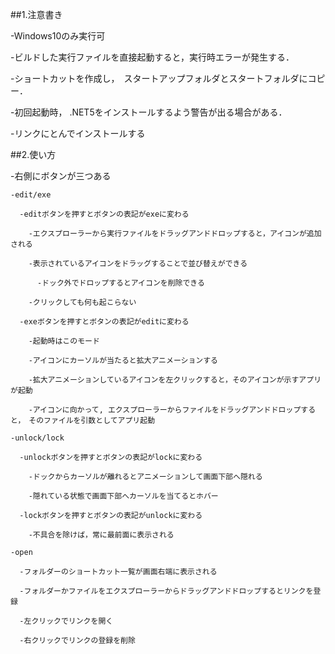 ##1.注意書き

  -Windows10のみ実行可
  
  -ビルドした実行ファイルを直接起動すると，実行時エラーが発生する．
  
  -ショートカットを作成し，　スタートアップフォルダとスタートフォルダにコピー．
  
  -初回起動時， .NET5をインストールするよう警告が出る場合がある．
  
  -リンクにとんでインストールする
  
##2.使い方

  -右側にボタンが三つある
  
    -edit/exe
    
      -editボタンを押すとボタンの表記がexeに変わる
      
        -エクスプローラーから実行ファイルをドラッグアンドドロップすると，アイコンが追加される
        
        -表示されているアイコンをドラッグすることで並び替えができる
        
          -ドック外でドロップするとアイコンを削除できる
          
        -クリックしても何も起こらない
        
      -exeボタンを押すとボタンの表記がeditに変わる
      
        -起動時はこのモード
        
        -アイコンにカーソルが当たると拡大アニメーションする
        
        -拡大アニメーションしているアイコンを左クリックすると，そのアイコンが示すアプリが起動
        
        -アイコンに向かって, エクスプローラーからファイルをドラッグアンドドロップすると，　そのファイルを引数としてアプリ起動
        
    -unlock/lock
    
      -unlockボタンを押すとボタンの表記がlockに変わる
      
        -ドックからカーソルが離れるとアニメーションして画面下部へ隠れる
        
        -隠れている状態で画面下部へカーソルを当てるとホバー
        
      -lockボタンを押すとボタンの表記がunlockに変わる
      
        -不具合を除けば，常に最前面に表示される
        
    -open
    
      -フォルダーのショートカット一覧が画面右端に表示される
      
      -フォルダーかファイルをエクスプローラーからドラッグアンドドロップするとリンクを登録
      
      -左クリックでリンクを開く
      
      -右クリックでリンクの登録を削除
